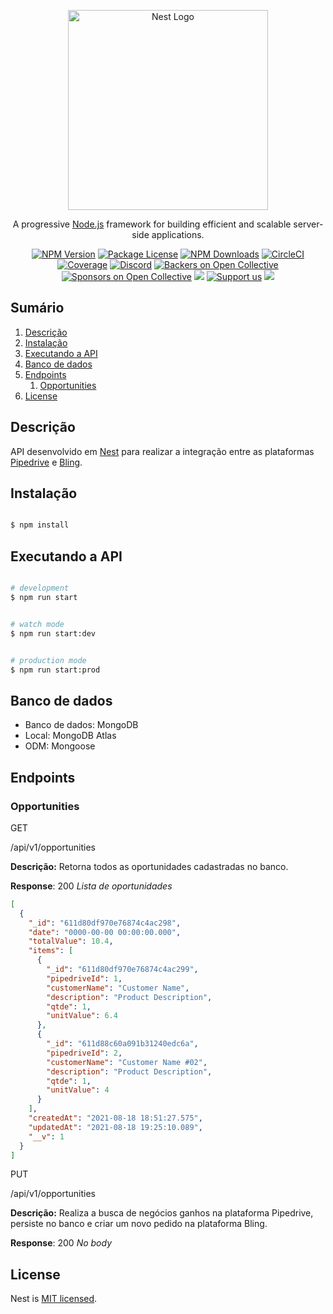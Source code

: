 <p  align="center">
<a  href="http://nestjs.com/"  target="blank"><img  src="https://nestjs.com/img/logo_text.svg"  width="320"  alt="Nest Logo"  /></a>
</p>

[circleci-image]: https://img.shields.io/circleci/build/github/nestjs/nest/master?token=abc123def456
[circleci-url]: https://circleci.com/gh/nestjs/nest

<p  align="center">A progressive <a  href="http://nodejs.org"  target="_blank">Node.js</a> framework for building efficient and scalable server-side applications.</p>
<p  align="center">
<a  href="https://www.npmjs.com/~nestjscore"  target="_blank"><img  src="https://img.shields.io/npm/v/@nestjs/core.svg"  alt="NPM Version"  /></a>
<a  href="https://www.npmjs.com/~nestjscore"  target="_blank"><img  src="https://img.shields.io/npm/l/@nestjs/core.svg"  alt="Package License"  /></a>
<a  href="https://www.npmjs.com/~nestjscore"  target="_blank"><img  src="https://img.shields.io/npm/dm/@nestjs/common.svg"  alt="NPM Downloads"  /></a>
<a  href="https://circleci.com/gh/nestjs/nest"  target="_blank"><img  src="https://img.shields.io/circleci/build/github/nestjs/nest/master"  alt="CircleCI"  /></a>
<a  href="https://coveralls.io/github/nestjs/nest?branch=master"  target="_blank"><img  src="https://coveralls.io/repos/github/nestjs/nest/badge.svg?branch=master#9"  alt="Coverage"  /></a>
<a  href="https://discord.gg/G7Qnnhy"  target="_blank"><img  src="https://img.shields.io/badge/discord-online-brightgreen.svg"  alt="Discord"/></a>
<a  href="https://opencollective.com/nest#backer"  target="_blank"><img  src="https://opencollective.com/nest/backers/badge.svg"  alt="Backers on Open Collective"  /></a>
<a  href="https://opencollective.com/nest#sponsor"  target="_blank"><img  src="https://opencollective.com/nest/sponsors/badge.svg"  alt="Sponsors on Open Collective"  /></a>
<a  href="https://paypal.me/kamilmysliwiec"  target="_blank"><img  src="https://img.shields.io/badge/Donate-PayPal-ff3f59.svg"/></a>
<a  href="https://opencollective.com/nest#sponsor"  target="_blank"><img  src="https://img.shields.io/badge/Support%20us-Open%20Collective-41B883.svg"  alt="Support us"></a>
<a  href="https://twitter.com/nestframework"  target="_blank"><img  src="https://img.shields.io/twitter/follow/nestframework.svg?style=social&label=Follow"></a>
</p>
<!--[![Backers on Open Collective](https://opencollective.com/nest/backers/badge.svg)](https://opencollective.com/nest#backer)
[![Sponsors on Open Collective](https://opencollective.com/nest/sponsors/badge.svg)](https://opencollective.com/nest#sponsor)-->

## Sumário

1. [Descrição](#description)
2. [Instalação](#install)
3. [Executando a API](#running)
4. [Banco de dados](#database)
5. [Endpoints](#endpoints)
   1. [Opportunities](#opportunities)
6. [License](#license)

## Descrição <a name="description"></a>

API desenvolvido em [Nest](https://nestjs.com) para realizar a integração entre as plataformas [Pipedrive](https://www.pipedrive.com/pt) e [Bling](https://www.bling.com.br).

## Instalação <a name="install"></a>

```bash

$ npm install

```

## Executando a API <a name="running"></a>

```bash

# development
$ npm run start


# watch mode
$ npm run start:dev


# production mode
$ npm run start:prod

```

## Banco de dados <a name="database"></a>

- Banco de dados: MongoDB
- Local: MongoDB Atlas
- ODM: Mongoose

## Endpoints <a name="endpoints"></a>

### Opportunities <a name="opportunities"></a>

<p>GET</p> /api/v1/opportunities

**Descrição:** Retorna todos as oportunidades cadastradas no banco.

**Response**:
200 _Lista de oportunidades_

```JSON
[
  {
    "_id": "611d80df970e76874c4ac298",
    "date": "0000-00-00 00:00:00.000",
    "totalValue": 10.4,
    "items": [
      {
        "_id": "611d80df970e76874c4ac299",
        "pipedriveId": 1,
        "customerName": "Customer Name",
        "description": "Product Description",
        "qtde": 1,
        "unitValue": 6.4
      },
      {
        "_id": "611d88c60a091b31240edc6a",
        "pipedriveId": 2,
        "customerName": "Customer Name #02",
        "description": "Product Description",
        "qtde": 1,
        "unitValue": 4
      }
    ],
    "createdAt": "2021-08-18 18:51:27.575",
    "updatedAt": "2021-08-18 19:25:10.089",
    "__v": 1
  }
]
```

<p>PUT</p> /api/v1/opportunities

**Descrição:** Realiza a busca de negócios ganhos na plataforma Pipedrive, persiste no banco e criar um novo pedido na plataforma Bling.

**Response**:
200 _No body_

## License <a name="license"></a>

Nest is [MIT licensed](LICENSE).

